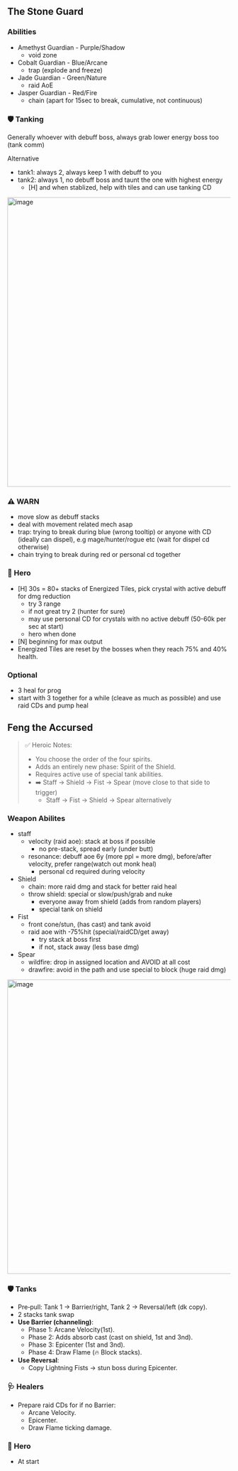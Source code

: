 ## The Stone Guard

### Abilities 
- Amethyst Guardian - Purple/Shadow
  - void zone
- Cobalt Guardian - Blue/Arcane
  - trap (explode and freeze)  
- Jade Guardian - Green/Nature
  - raid AoE
- Jasper Guardian - Red/Fire
  - chain (apart for 15sec to break, cumulative, not continuous)

### 🛡 Tanking
Generally whoever with debuff boss, always grab lower energy boss too (tank comm)

Alternative
- tank1: always 2, always keep 1 with debuff to you
- tank2: always 1, no debuff boss and taunt the one with highest energy
  - [H] and when stablized, help with tiles and can use tanking CD

<img width="1090" height="652" alt="image" src="https://github.com/user-attachments/assets/fe87f473-c482-401f-9e87-0549d57f7bb4" />

### ⚠️ WARN
- move slow as debuff stacks
- deal with movement related mech asap
- trap: trying to break during blue (wrong tooltip) or anyone with CD (ideally can dispel), e.g mage/hunter/rogue etc (wait for dispel cd otherwise)
- chain trying to break during red or personal cd together

### 🧃 Hero
- [H] 30s = 80+ stacks of Energized Tiles, pick crystal with active debuff for dmg reduction
  - try 3 range
  - if not great try 2 (hunter for sure)
  - may use personal CD for crystals with no active debuff (50-60k per sec at start)
  - hero when done  
- [N] beginning for max output
- Energized Tiles are reset by the bosses when they reach 75% and 40% health.

### Optional
- 3 heal for prog
- start with 3 together for a while (cleave as much as possible) and use raid CDs and pump heal

## Feng the Accursed

> ✅ Heroic Notes:
> - You choose the order of the four spirits.
> - Adds an entirely new phase: Spirit of the Shield.
> - Requires active use of special tank abilities.
> - ➡️ Staff → Shield → Fist → Spear (move close to that side to trigger)
>   - Staff → Fist → Shield → Spear alternatively

### Weapon Abilites
- staff
  - velocity (raid aoe): stack at boss if possible
    - no pre-stack, spread early (under butt)
  - resonance: debuff aoe 6y (more ppl = more dmg), before/after velocity, prefer range(watch out monk heal)
    - personal cd required during velocity
- Shield
  - chain: more raid dmg and stack for better raid heal
  - throw shield: special or slow/push/grab and nuke
    - everyone away from shield (adds from random players)
    - special tank on shield
- Fist
  - front cone/stun, (has cast) and tank avoid
  - raid aoe with -75%hit (special/raidCD/get away)
    - try stack at boss first
    - if not, stack away (less base dmg) 
- Spear
  - wildfire: drop in assigned location and AVOID at all cost
  - drawfire: avoid in the path and use special to block (huge raid dmg)   

<img width="1019" height="663" alt="image" src="https://github.com/user-attachments/assets/eb586a3c-772d-4d17-8fcd-84fde8b34d10" />

### 🛡 Tanks
- Pre‑pull: Tank 1 → Barrier/right, Tank 2 → Reversal/left (dk copy).
- 2 stacks tank swap
- **Use Barrier (channeling)**:
  - Phase 1: Arcane Velocity(1st).
  - Phase 2: Adds absorb cast (cast on shield, 1st and 3nd).
  - Phase 3: Epicenter (1st and 3nd).
  - Phase 4: Draw Flame (🔥 Block stacks).
- **Use Reversal**:
  - Copy Lightning Fists → stun boss during Epicenter.

### 🩺 Healers
- Prepare raid CDs for if no Barrier:
  - Arcane Velocity.
  - Epicenter.
  - Draw Flame ticking damage.

### 🧃 Hero
- At start
